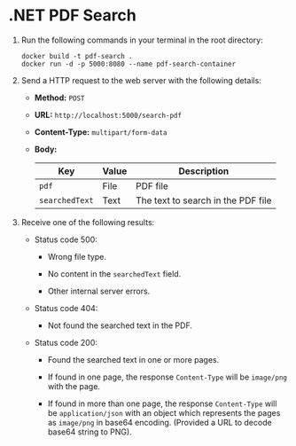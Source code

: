 # .NET PDF Search

1. Run the following commands in your terminal in the root directory:
   
   ```batch
   docker build -t pdf-search .
   docker run -d -p 5000:8080 --name pdf-search-container
   ```

2. Send a HTTP request to the web server with the following details:
   
      - **Method:** `POST`
   
      - **URL:** `http://localhost:5000/search-pdf`
   
      - **Content-Type:** `multipart/form-data`
   
      - **Body:**
        
        | Key            | Value | Description                        |
        | -------------- | ----- | ---------------------------------- |
        | `pdf`          | File  | PDF file                           |
        | `searchedText` | Text  | The text to search in the PDF file |

3. Receive one of the following results:
   
      - Status code 500:
        
           - Wrong file type.
        
           - No content in the `searchedText` field.
        
           - Other internal server errors.
   
      - Status code 404:
        
           - Not found the searched text in the PDF.
   
      - Status code 200:
        
           - Found the searched text in one or more pages.
        
           - If found in one page, the response `Content-Type` will be `image/png` with the page.
        
           - If found in more than one page, the response `Content-Type` will be `application/json` with an object which represents the pages as `image/png` in base64 encoding. (Provided a URL to decode base64 string to PNG).




